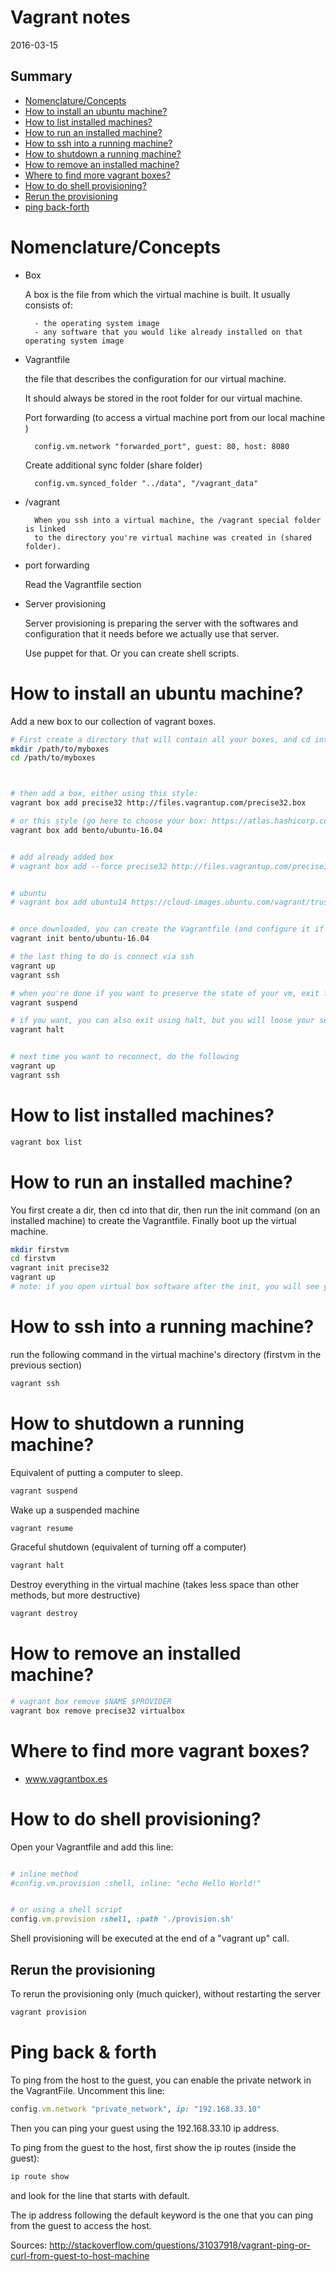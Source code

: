 Vagrant notes
=================
2016-03-15


Summary
-------------

- [Nomenclature/Concepts](#nomenclatureconcepts)
- [How to install an ubuntu machine?](#how-to-install-an-ubuntu-machine)
- [How to list installed machines?](#how-to-list-installed-machines)
- [How to run an installed machine?](#how-to-run-an-installed-machine)
- [How to ssh into a running machine?](#how-to-ssh-into-a-running-machine)
- [How to shutdown a running machine?](#how-to-shutdown-a-running-machine)
- [How to remove an installed machine?](#how-to-remove-an-installed-machine)
- [Where to find more vagrant boxes?](#where-to-find-more-vagrant-boxes)
- [How to do shell provisioning?](#how-to-do-shell-provisioning)
- [Rerun the provisioning](#rerun-the-provisioning)
- [ping back-forth](#ping-back-forth)


Nomenclature/Concepts
=================

- Box

	A box is the file from which the virtual machine is built.
	It usually consists of:

		- the operating system image
		- any software that you would like already installed on that operating system image



- Vagrantfile

	the file that describes the configuration for our virtual machine.

	It should always be stored in the root folder for our virtual machine.


	Port forwarding (to access a virtual machine port from our local machine )
		
		config.vm.network "forwarded_port", guest: 80, host: 8080

	Create additional sync folder (share folder)
	
		config.vm.synced_folder "../data", "/vagrant_data"




- /vagrant
		
		When you ssh into a virtual machine, the /vagrant special folder is linked 
		to the directory you're virtual machine was created in (shared folder).


- port forwarding

	Read the Vagrantfile section



- Server provisioning 

	Server provisioning is preparing the server with the softwares and configuration that it needs
	before we actually use that server.

	Use puppet for that.
	Or you can create shell scripts.





How to install an ubuntu machine?
=======================================


Add a new box to our collection of vagrant boxes.

```bash
# First create a directory that will contain all your boxes, and cd into it
mkdir /path/to/myboxes
cd /path/to/myboxes



# then add a box, either using this style:
vagrant box add precise32 http://files.vagrantup.com/precise32.box

# or this style (go here to choose your box: https://atlas.hashicorp.com/bento/boxes/ubuntu-16.04)
vagrant box add bento/ubuntu-16.04


# add already added box
# vagrant box add --force precise32 http://files.vagrantup.com/precise32.box


# ubuntu
# vagrant box add ubuntu14 https://cloud-images.ubuntu.com/vagrant/trusty/current/trusty-server-cloudimg-i386-vagrant-disk1.box


# once downloaded, you can create the Vagrantfile (and configure it if necessary)
vagrant init bento/ubuntu-16.04

# the last thing to do is connect via ssh
vagrant up
vagrant ssh

# when you're done if you want to preserve the state of your vm, exit from ssh, then:
vagrant suspend

# if you want, you can also exit using halt, but you will loose your setup:
vagrant halt


# next time you want to reconnect, do the following
vagrant up
vagrant ssh

```




How to list installed machines?
===================================

```bash
vagrant box list
```



How to run an installed machine?
=====================================

You first create a dir, then cd into that dir, then run the init command (on an installed machine) to create the Vagrantfile.
Finally boot up the virtual machine.


```bash
mkdir firstvm
cd firstvm
vagrant init precise32
vagrant up
# note: if you open virtual box software after the init, you will see your virtual machine running


```


How to ssh into a running machine?
===================================

run the following command in the virtual machine's directory (firstvm in the previous section)

```bash
vagrant ssh
```





How to shutdown a running machine?
========================================

Equivalent of putting a computer to sleep.

```bash
vagrant suspend
```

Wake up a suspended machine

```bash
vagrant resume
```

Graceful shutdown (equivalent of turning off a computer) 

```bash
vagrant halt
```


Destroy everything in the virtual machine (takes less space than other methods, but more destructive)

```bash
vagrant destroy
```




How to remove an installed machine?
======================================

```bash
# vagrant box remove $NAME $PROVIDER
vagrant box remove precise32 virtualbox
```




Where to find more vagrant boxes?
=====================================

- www.vagrantbox.es




How to do shell provisioning?
===================================

Open your Vagrantfile and add this line:

```ruby

# inline method
#config.vm.provision :shell, inline: "echo Hello World!"


# or using a shell script
config.vm.provision :shell, :path './provision.sh'


```

Shell provisioning will be executed at the end of a "vagrant up" call.


Rerun the provisioning
-------------------------

To rerun the provisioning only (much quicker), without restarting the server

```bash 
vagrant provision
``` 



Ping back & forth
=====================

To ping from the host to the guest, you can enable the private network in the VagrantFile.
Uncomment this line:

```ruby
config.vm.network "private_network", ip: "192.168.33.10"
```

Then you can ping your guest using the 192.168.33.10 ip address.

To ping from the guest to the host, first show the ip routes (inside the guest):

```bash
ip route show
```

and look for the line that starts with default.

The ip address following the default keyword is the one that you can ping from the guest to access the host.




Sources: 
http://stackoverflow.com/questions/31037918/vagrant-ping-or-curl-from-guest-to-host-machine










